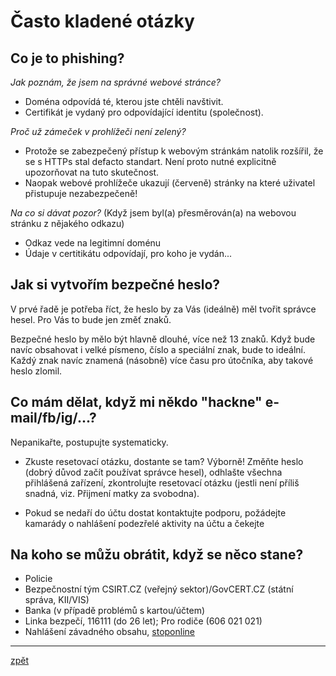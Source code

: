 # Často kladené otázky

## Co je to phishing?

_Jak poznám, že jsem na správné webové stránce?_

- Doména odpovídá té, kterou jste chtěli navštivit.
- Certifikát je vydaný pro odpovídající identitu (společnost).

_Proč už zámeček v prohlížeči není zelený?_

- Protože se zabezpečený přístup k webovým stránkám natolik rozšířil, že se s HTTPs stal defacto standart. Není proto nutné explicitně upozorňovat na tuto skutečnost.
- Naopak webové prohlížeče ukazují (červeně) stránky na které uživatel přistupuje nezabezpečeně!

_Na co si dávat pozor?_ (Když jsem byl(a) přesměrován(a) na webovou stránku z nějakého odkazu)

- Odkaz vede na legitimní doménu
- Údaje v certitikátu odpovídají, pro koho je vydán...

## Jak si vytvořím bezpečné heslo?

V prvé řadě je potřeba říct, že heslo by za Vás (ideálně) měl tvořit správce hesel. Pro Vás to bude jen změť znaků.

Bezpečné heslo by mělo být hlavně dlouhé, více než  13 znaků. Když bude navíc obsahovat i velké písmeno, číslo a speciální znak, bude to ideální. Každý znak navíc znamená (násobně) více času pro útočníka, aby takové heslo zlomil.

## Co mám dělat, když mi někdo "hackne" e-mail/fb/ig/...?

Nepanikařte, postupujte systematicky.

- Zkuste resetovací otázku, dostante se tam? Výborně! Změňte heslo (dobrý důvod začít používat správce hesel), odhlašte všechna přihlášená zařízení, zkontrolujte resetovací otázku (jestli není příliš snadná, viz. Přijmení matky za svobodna).

- Pokud se nedaří do účtu dostat kontaktujte podporu, požádejte kamarády o nahlášení podezřelé aktivity na účtu a čekejte


## Na koho se můžu obrátit, když se něco stane?

- Policie
- Bezpečnostní tým CSIRT.CZ (veřejný sektor)/GovCERT.CZ (státní správa, KII/VIS)
- Banka (v případě problémů s kartou/účtem)
- Linka bezpečí, 116111 (do 26 let); Pro rodiče (606 021 021)
- Nahlášení závadného obsahu, [stoponline](https://stoponline.cz/cs/)

---
[zpět](index.md)
